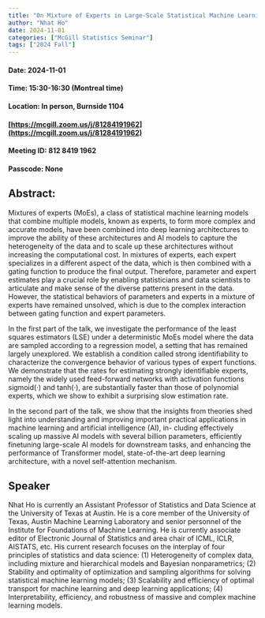 ```yaml
---
title: "On Mixture of Experts in Large-Scale Statistical Machine Learning Applications"
author: "Nhat Ho"
date: 2024-11-01
categories: ["McGill Statistics Seminar"]
tags: ["2024 Fall"]
---
```


#### Date: 2024-11-01
#### Time: 15:30-16:30 (Montreal time)
#### Location: In person, Burnside 1104
#### [https://mcgill.zoom.us/j/81284191962](https://mcgill.zoom.us/j/81284191962)
#### Meeting ID: 812 8419 1962
#### Passcode: None



## Abstract:

Mixtures of experts (MoEs), a class of statistical machine learning models that combine multiple models, known as experts, to form more complex and accurate models, have been combined
into deep learning architectures to improve the ability of these architectures and AI models to capture the heterogeneity of the data and to scale up these architectures without increasing the computational
cost. In mixtures of experts, each expert specializes in a different aspect of the data, which is then combined with a gating function to produce the final output. Therefore, parameter and expert estimates
play a crucial role by enabling statisticians and data scientists to articulate and make sense of the diverse patterns present in the data. However, the statistical behaviors of parameters and experts in a mixture
of experts have remained unsolved, which is due to the complex interaction between gating function and expert parameters.

In the first part of the talk, we investigate the performance of the least squares estimators (LSE) under a deterministic MoEs model where the data are sampled according to a regression model, a
setting that has remained largely unexplored. We establish a condition called strong identifiability to characterize the convergence behavior of various types of expert functions. We demonstrate that the
rates for estimating strongly identifiable experts, namely the widely used feed-forward networks with activation functions sigmoid(·) and tanh(·), are substantially faster than those of polynomial experts,
which we show to exhibit a surprising slow estimation rate. 

In the second part of the talk, we show that the insights from theories shed light into understanding and improving important practical applications in machine learning and artificial intelligence (AI), in-
cluding effectively scaling up massive AI models with several billion parameters, efficiently finetuning large-scale AI models for downstream tasks, and enhancing the performance of Transformer model,
state-of-the-art deep learning architecture, with a novel self-attention mechanism.


## Speaker

Nhat Ho is currently an Assistant Professor of Statistics and Data Science at the University of Texas at Austin. He is a core member of the University of Texas, Austin Machine Learning Laboratory
and senior personnel of the Institute for Foundations of Machine Learning. He is currently associate editor of Electronic Journal of Statistics and area chair of ICML, ICLR, AISTATS, etc. His current
research focuses on the interplay of four principles of statistics and data science: (1) Heterogeneity of complex data, including mixture and hierarchical models and Bayesian nonparametrics; (2) Stability
and optimality of optimization and sampling algorithms for solving statistical machine learning models; (3) Scalability and efficiency of optimal transport for machine learning and deep learning applications;
(4) Interpretability, efficiency, and robustness of massive and complex machine learning models.